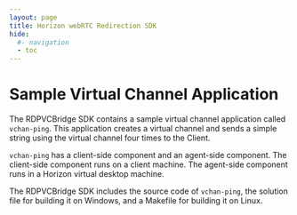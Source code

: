 ```yaml
---
layout: page
title: Horizon webRTC Redirection SDK
hide:
  #- navigation
  - toc
---
```


# Sample Virtual Channel Application

The RDPVCBridge SDK contains a sample virtual channel application called `vchan-ping`. This application creates a virtual channel and sends a simple string using the virtual channel four times to the Client.

`vchan-ping` has a client-side component and an agent-side component. The client-side component runs on a client machine. The agent-side component runs in a Horizon virtual desktop machine.

The RDPVCBridge SDK includes the source code of `vchan-ping`, the solution file for building it on Windows, and a Makefile for building it on Linux.